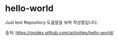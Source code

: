 # hello-world
Just test Repository
도움말을 보며 작성중입니다.


출처: https://guides.github.com/activities/hello-world/
